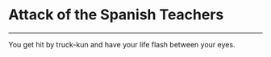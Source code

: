 # Attack of the Spanish Teachers

---------------------------------

You get hit by truck-kun and have your life flash between your eyes.